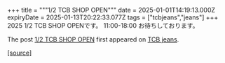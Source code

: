 +++
title = """1/2 TCB SHOP OPEN"""
date = 2025-01-01T14:19:13.000Z
expiryDate = 2025-01-13T20:22:33.077Z
tags = ["tcbjeans","jeans"]
+++
2025 1/2 TCB SHOP OPENです。 11:00-18:00 お待ちしております。

The post [1/2 TCB SHOP OPEN](http://tcbjeans.com/2025/01/01/50617) first appeared on [TCB jeans](http://tcbjeans.com).

[[source]](http://tcbjeans.com/2025/01/01/50617)
